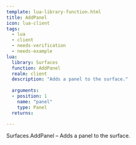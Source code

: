 ```yaml
---
template: lua-library-function.html
title: AddPanel
icon: lua-client
tags:
  - lua
  - client
  - needs-verification
  - needs-example
lua:
  library: Surfaces
  function: AddPanel
  realm: client
  description: "Adds a panel to the surface."
  
  arguments:
  - position: 1
    name: "panel"
    type: Panel
  returns:
    
---
```


<div class="lua__search__keywords">
Surfaces.AddPanel &#x2013; Adds a panel to the surface.
</div>
